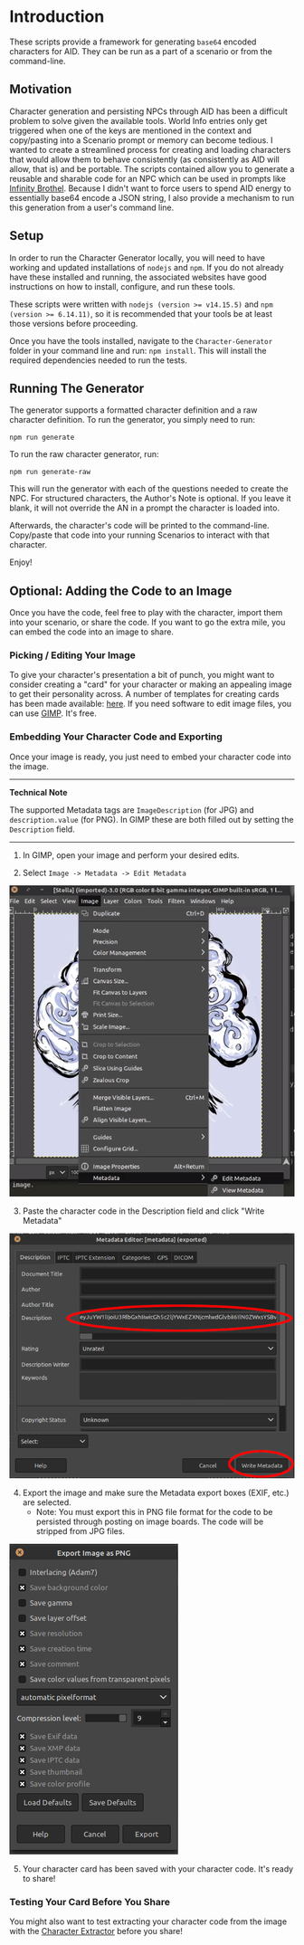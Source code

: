 # Introduction
These scripts provide a framework for generating `base64` encoded characters for AID. They can be run as a part of a scenario or from the command-line.

## Motivation
Character generation and persisting NPCs through AID has been a difficult problem to solve given the available tools. World Info entries only get triggered when one of the keys are mentioned in the context and copy/pasting into a Scenario prompt or memory can become tedious. I wanted to create a streamlined process for creating and loading characters that would allow them to behave consistently (as consistently as AID will allow, that is) and be portable. The scripts contained allow you to generate a reusable and sharable code for an NPC which can be used in prompts like [Infinity Brothel](https://github.com/CoomersGuide/CoomersGuide.github.io/tree/main/User-Content/Sink-chan/Infinity-Brothel).
Because I didn't want to force users to spend AID energy to essentially base64 encode a JSON string, I also provide a mechanism to run this generation from a user's command line.

## Setup
In order to run the Character Generator locally, you will need to have working and updated installations of `nodejs` and `npm`. If you do not already have these installed and running, the associated websites have good instructions on how to install, configure, and run these tools.

These scripts were written with `nodejs (version >= v14.15.5)` and `npm (version >= 6.14.11)`, so it is recommended that your tools be at least those versions before proceeding.

Once you have the tools installed, navigate to the `Character-Generator` folder in your command line and run: `npm install`. This will install the required dependencies needed to run the tests.

## Running The Generator
The generator supports a formatted character definition and a raw character definition.
To run the generator, you simply need to run:
```
npm run generate
```

To run the raw character generator, run:
```
npm run generate-raw
```

This will run the generator with each of the questions needed to create the NPC. For structured characters, the Author's Note is optional. If you leave it blank, it will not override the AN in a prompt the character is loaded into.

Afterwards, the character's code will be printed to the command-line. Copy/paste that code into your running Scenarios to interact with that character.

Enjoy!

## Optional: Adding the Code to an Image
Once you have the code, feel free to play with the character, import them into your scenario, or share the code. If you want to go the extra mile, you can embed the code into an image to share.

### Picking / Editing Your Image
To give your character's presentation a bit of punch, you might want to consider creating a "card" for your character or making an appealing image to get their personality across. A number of templates for creating cards has been made available: [here](templates). If you need software to edit image files, you can use [GIMP](https://www.gimp.org/downloads/). It's free.

### Embedding Your Character Code and Exporting
Once your image is ready, you just need to embed your character code into the image.

---
**Technical Note**

The supported Metadata tags are `ImageDescription` (for JPG) and `description.value` (for PNG). In GIMP these are both filled out by setting the `Description` field.

---

1. In GIMP, open your image and perform your desired edits.

2. Select `Image -> Metadata -> Edit Metadata`

![metadata](img/metadata.png)

3. Paste the character code in the Description field and click "Write Metadata"

![write metadata](img/writeMetadata.png)

4. Export the image and make sure the Metadata export boxes (EXIF, etc.) are selected.
    * Note: You must export this in PNG file format for the code to be persisted through posting on image boards. The code will be stripped from JPG files.

![export](img/export.png)

5. Your character card has been saved with your character code. It's ready to share!

### Testing Your Card Before You Share
You might also want to test extracting your character code from the image with the [Character Extractor](https://github.com/CoomersGuide/CoomersGuide.github.io/tree/main/Tools/Character%20Extractor) before you share!
